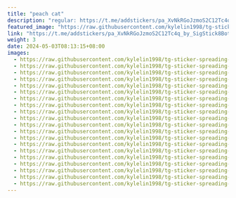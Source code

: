 ```yaml
---
title: "peach cat"
description: "regular: https://t.me/addstickers/pa_XvNkRGoJzmoS2C12Tc4q_by_SigStick8Bot"
featured_image: "https://raw.githubusercontent.com/kylelin1998/tg-sticker-spreading-worldwide-images/main/img/26c8d259-ea56-4cc7-8327-c5043f610941.jpg"
link: "https://t.me/addstickers/pa_XvNkRGoJzmoS2C12Tc4q_by_SigStick8Bot"
weight: 3
date: 2024-05-03T08:13:15+08:00
images:
  - https://raw.githubusercontent.com/kylelin1998/tg-sticker-spreading-worldwide-images/main/img/26c8d259-ea56-4cc7-8327-c5043f610941.jpg
  - https://raw.githubusercontent.com/kylelin1998/tg-sticker-spreading-worldwide-images/main/img/a55c5d24-539c-49a4-97be-ac40997d2e30.jpg
  - https://raw.githubusercontent.com/kylelin1998/tg-sticker-spreading-worldwide-images/main/img/1002cdfe-ab62-4b3c-ae9b-5e5c625dca84.jpg
  - https://raw.githubusercontent.com/kylelin1998/tg-sticker-spreading-worldwide-images/main/img/8124d8a2-a23e-4830-b9f1-2102d75938f3.jpg
  - https://raw.githubusercontent.com/kylelin1998/tg-sticker-spreading-worldwide-images/main/img/38cdd391-f1c4-4378-99ec-1d12e7f1e293.jpg
  - https://raw.githubusercontent.com/kylelin1998/tg-sticker-spreading-worldwide-images/main/img/3bd6bc2e-fc7c-4517-a5e3-5f897c6fd95c.jpg
  - https://raw.githubusercontent.com/kylelin1998/tg-sticker-spreading-worldwide-images/main/img/3778ef15-c5e5-463c-abe7-479f9b21d29d.jpg
  - https://raw.githubusercontent.com/kylelin1998/tg-sticker-spreading-worldwide-images/main/img/d2be81aa-e9be-434e-b36e-9165f561e450.jpg
  - https://raw.githubusercontent.com/kylelin1998/tg-sticker-spreading-worldwide-images/main/img/2e4190af-0097-47e7-9cb6-93f5ea8cb125.jpg
  - https://raw.githubusercontent.com/kylelin1998/tg-sticker-spreading-worldwide-images/main/img/cf9f94eb-4a83-42d8-aa1f-64fa6ebd6526.jpg
  - https://raw.githubusercontent.com/kylelin1998/tg-sticker-spreading-worldwide-images/main/img/7318f496-03ac-47f8-b21e-c83efdb66d64.jpg
  - https://raw.githubusercontent.com/kylelin1998/tg-sticker-spreading-worldwide-images/main/img/d7ec33d7-5d8b-4cce-9c98-9c81f38211ac.jpg
  - https://raw.githubusercontent.com/kylelin1998/tg-sticker-spreading-worldwide-images/main/img/53828d1b-e4b6-44d7-bafc-6fd9a6cd5b67.jpg
  - https://raw.githubusercontent.com/kylelin1998/tg-sticker-spreading-worldwide-images/main/img/f41e2909-1fb8-4b45-91be-96b566ba3493.jpg
  - https://raw.githubusercontent.com/kylelin1998/tg-sticker-spreading-worldwide-images/main/img/1b85b340-3b80-47e6-9205-56924d7d89c7.jpg
  - https://raw.githubusercontent.com/kylelin1998/tg-sticker-spreading-worldwide-images/main/img/104535b0-0592-4a39-a90f-05a76062c3f3.jpg
  - https://raw.githubusercontent.com/kylelin1998/tg-sticker-spreading-worldwide-images/main/img/f623e46e-10fb-4159-9391-757fc567c77e.jpg
  - https://raw.githubusercontent.com/kylelin1998/tg-sticker-spreading-worldwide-images/main/img/e498a861-b8a6-45bf-8db9-7c66abad7c80.jpg
  - https://raw.githubusercontent.com/kylelin1998/tg-sticker-spreading-worldwide-images/main/img/81488e00-e354-4063-a9ba-f7117f426eb8.jpg
  - https://raw.githubusercontent.com/kylelin1998/tg-sticker-spreading-worldwide-images/main/img/36869fdf-6566-4927-9815-93d588db78cc.jpg
---
```

